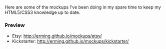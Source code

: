 Here are some of the mockups I've been doing in my spare time to keep my  
HTML5/CSS3 knowledge up to date.

### Preview

* Etsy: http://erming.github.io/mockups/etsy/
* Kickstarter: http://erming.github.io/mockups/kickstarter/
